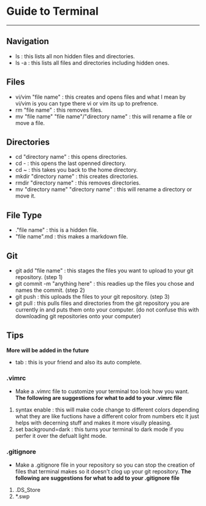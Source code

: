 # Guide to Terminal
<hr>

## Navigation <br>
- ls : this lists all non hidden files and directories.
- ls -a : this lists all files and directories including hidden ones.

## Files <br>
- vi/vim  "file name" : this creates and opens files and what I mean by vi/vim is you can type there vi or vim its up to prefrence.
- rm "file name" : this removes files.
- mv "file name" "file name"/"directory name" : this will rename a file or move a file.

## Directories <br>
- cd "directory name" : this opens directories.
- cd - : this opens the last openned directory.
- cd ~ : this takes you back to the home directory.
- mkdir "directory name" : this creates directories.
- rmdir "directory name" : this removes directories.
- mv "directory name" "directory name" : this will rename a directory or move it.

## File Type <br>
- ."file name" : this is a hidden file.
- "file name".md : this makes a markdown file.

## Git <br>
- git add "file name" : this stages the files you want to upload to your git repository. (step 1)
- git commit -m "anything here" : this readies up the files you chose and names the commit. (step 2)
- git push : this uploads the files to your git repository. (step 3)
- git pull : this pulls files and directories from the git repository you are currently in and puts them onto your computer. (do not confuse this with downloading git repositories onto your computer)

## Tips <br>
**More will be added in the future**
- tab : this is your friend and also its auto complete.
### .vimrc
- Make a .vimrc file to customize your terminal too look how you want.
**The following are suggestions for what to add to your .vimrc file**
1. syntax enable : this will make code change to different colors depending what they are like fuctions have a different color from numbers etc it just helps with decerning stuff and makes it more visully pleasing.
2. set background=dark : this turns your terminal to dark mode if you perfer it over the defualt light mode.

### .gitignore
- Make a .gitignore file in your repository so you can stop the creation of files that terminal makes so it doesn't clog up your git repository.
**The following are suggestions for what to add to your .gitignore file**
1. .DS_Store
2. *.swp

